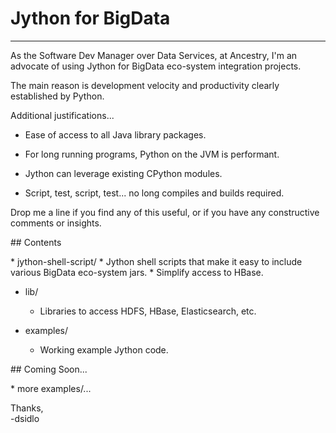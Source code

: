 # Jython for BigData
<hr>
As the Software Dev Manager over Data Services, at Ancestry, I'm an advocate of using Jython for BigData eco-system integration projects.
<p>
The main reason is development velocity and productivity clearly established by Python.<br>
<p>
Additional justifications...

* Ease of access to all Java library packages.

* For long running programs, Python on the JVM is performant.

* Jython can leverage existing CPython modules.

* Script, test, script, test... no long compiles and builds required.

<p>
Drop me a line if you find any of this useful, or if you have any constructive comments or insights.
<p>
## Contents
<p>
* jython-shell-script/
    * Jython shell scripts that make it easy to include various BigData eco-system jars.
    * Simplify access to HBase.

* lib/
    * Libraries to access HDFS, HBase, Elasticsearch, etc.

* examples/
    * Working example Jython code.

<p>
## Coming Soon...
<p>
* more examples/...

Thanks,<br>
-dsidlo


